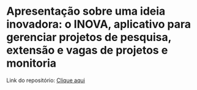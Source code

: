 # Apresentação sobre uma ideia inovadora: o INOVA, aplicativo para gerenciar projetos de pesquisa, extensão e vagas de projetos e monitoria

Link do repositório: <a href="https://github.com/mrleonardobrito/whatinif">Clique aqui</a>
